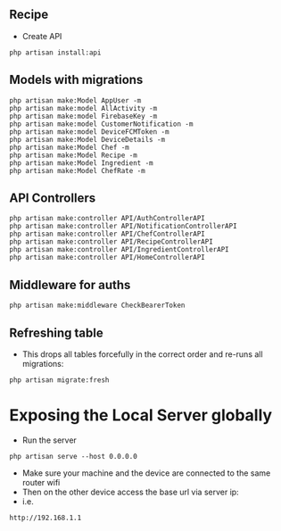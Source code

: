 ## Recipe
- Create API
```
php artisan install:api
```

## Models with migrations
```
php artisan make:Model AppUser -m
php artisan make:model AllActivity -m
php artisan make:model FirebaseKey -m 
php artisan make:model CustomerNotification -m 
php artisan make:model DeviceFCMToken -m
php artisan make:Model DeviceDetails -m
php artisan make:Model Chef -m
php artisan make:Model Recipe -m
php artisan make:Model Ingredient -m
php artisan make:Model ChefRate -m
```

## API Controllers
```
php artisan make:controller API/AuthControllerAPI
php artisan make:controller API/NotificationControllerAPI
php artisan make:controller API/ChefControllerAPI
php artisan make:controller API/RecipeControllerAPI
php artisan make:controller API/IngredientControllerAPI
php artisan make:controller API/HomeControllerAPI
```

## Middleware for auths
```
php artisan make:middleware CheckBearerToken
```

## Refreshing table
- This drops all tables forcefully in the correct order and re-runs all migrations:
```
php artisan migrate:fresh
```

# Exposing the Local Server globally
- Run the server
```
php artisan serve --host 0.0.0.0
```
- Make sure your machine and the device are connected to the same router wifi
- Then on the other device access the base url via server ip:
- i.e.
```
http://192.168.1.1